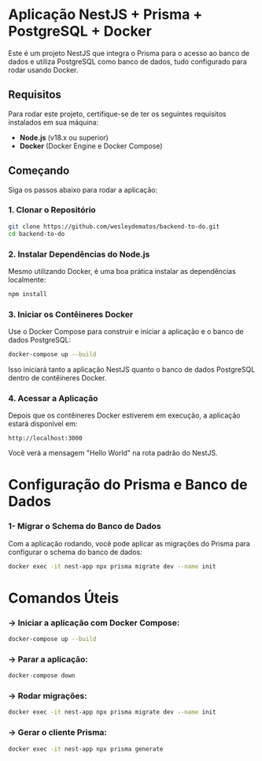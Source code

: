 # Aplicação NestJS + Prisma + PostgreSQL + Docker

Este é um projeto NestJS que integra o Prisma para o acesso ao banco de dados e utiliza PostgreSQL como banco de dados, tudo configurado para rodar usando Docker.

## Requisitos

Para rodar este projeto, certifique-se de ter os seguintes requisitos instalados em sua máquina:

- **Node.js** (v18.x ou superior)
- **Docker** (Docker Engine e Docker Compose)

## Começando

Siga os passos abaixo para rodar a aplicação:

### 1. Clonar o Repositório

```bash
git clone https://github.com/wesleydematos/backend-to-do.git
cd backend-to-do
```

### 2. Instalar Dependências do Node.js

Mesmo utilizando Docker, é uma boa prática instalar as dependências localmente:

```bash
npm install
```

### 3. Iniciar os Contêineres Docker

Use o Docker Compose para construir e iniciar a aplicação e o banco de dados PostgreSQL:

```bash
docker-compose up --build
```

Isso iniciará tanto a aplicação NestJS quanto o banco de dados PostgreSQL dentro de contêineres Docker.

### 4. Acessar a Aplicação

Depois que os contêineres Docker estiverem em execução, a aplicação estará disponível em:

```arduino
http://localhost:3000
```

Você verá a mensagem "Hello World" na rota padrão do NestJS.

#

# Configuração do Prisma e Banco de Dados

### 1- Migrar o Schema do Banco de Dados

Com a aplicação rodando, você pode aplicar as migrações do Prisma para configurar o schema do banco de dados:

```bash
docker exec -it nest-app npx prisma migrate dev --name init
```

#

# Comandos Úteis

### -> Iniciar a aplicação com Docker Compose:

```bash
docker-compose up --build
```

### -> Parar a aplicação:

```bash
docker-compose down
```

### -> Rodar migrações:

```bash
docker exec -it nest-app npx prisma migrate dev --name init
```

### -> Gerar o cliente Prisma:

```bash
docker exec -it nest-app npx prisma generate
```

